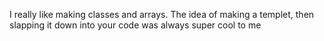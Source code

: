 I really like making classes and arrays. The idea of making a templet, then
slapping it down into your code was always super cool to me
